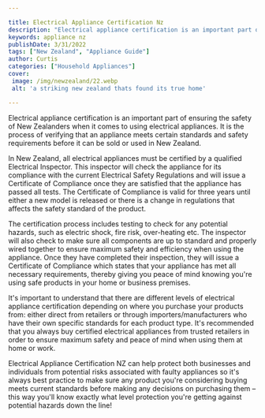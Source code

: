 ```yaml
---

title: Electrical Appliance Certification Nz
description: "Electrical appliance certification is an important part of ensuring the safety of New Zealanders when it comes to using electrical...see more detail"
keywords: appliance nz
publishDate: 3/31/2022
tags: ["New Zealand", "Appliance Guide"]
author: Curtis
categories: ["Household Appliances"]
cover: 
 image: /img/newzealand/22.webp
 alt: 'a striking new zealand thats found its true home'

---
```


Electrical appliance certification is an important part of ensuring the safety of New Zealanders when it comes to using electrical appliances. It is the process of verifying that an appliance meets certain standards and safety requirements before it can be sold or used in New Zealand. 

In New Zealand, all electrical appliances must be certified by a qualified Electrical Inspector. This inspector will check the appliance for its compliance with the current Electrical Safety Regulations and will issue a Certificate of Compliance once they are satisfied that the appliance has passed all tests. The Certificate of Compliance is valid for three years until either a new model is released or there is a change in regulations that affects the safety standard of the product. 

The certification process includes testing to check for any potential hazards, such as electric shock, fire risk, over-heating etc. The inspector will also check to make sure all components are up to standard and properly wired together to ensure maximum safety and efficiency when using the appliance. Once they have completed their inspection, they will issue a Certificate of Compliance which states that your appliance has met all necessary requirements, thereby giving you peace of mind knowing you're using safe products in your home or business premises. 

It's important to understand that there are different levels of electrical appliance certification depending on where you purchase your products from: either direct from retailers or through importers/manufacturers who have their own specific standards for each product type. It's recommended that you always buy certified electrical appliances from trusted retailers in order to ensure maximum safety and peace of mind when using them at home or work. 

Electrical Appliance Certification NZ can help protect both businesses and individuals from potential risks associated with faulty appliances so it's always best practice to make sure any product you're considering buying meets current standards before making any decisions on purchasing them – this way you'll know exactly what level protection you're getting against potential hazards down the line!
